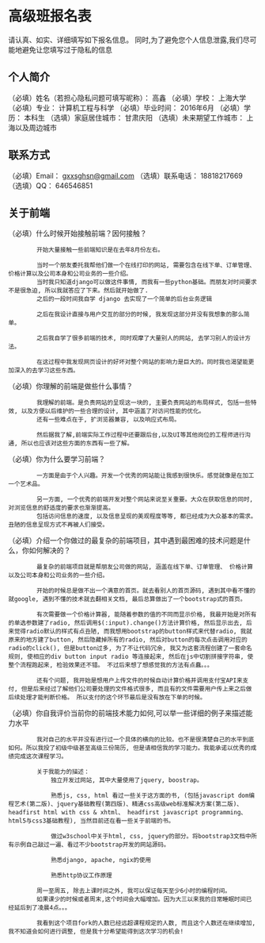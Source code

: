 # 高级班报名表

请认真、如实、详细填写如下报名信息。
同时,为了避免您个人信息泄露,我们尽可能地避免让您填写过于隐私的信息

## 个人简介

（必填）姓名（若担心隐私问题可填写昵称）： 高鑫
（必填）学校： 上海大学
（必填）专业： 计算机工程与科学
（必填）毕业时间： 2016年6月
（必填）学历： 本科生
（选填）家庭居住城市： 甘肃庆阳
（选填）未来期望工作城市： 上海以及周边城市

## 联系方式

（必填）Email： gxxsghsn@gmail.com
（选填）联系电话： 18818217669
（选填）QQ： 646546851

## 关于前端

（必填）什么时候开始接触前端？因何接触？


			开始大量接触一些前端知识是在去年8月份左右。

			当时一个朋友委托我帮他们做一个在线打印的网站, 需要包含在线下单、订单管理、 价格计算以及公司本身和公司业务的一些介绍。
			当时我只知道django可以做这件事情, 而我有一些python基础。而朋友对时间要求不是很急迫, 所以我就答应了下来。然后就开始做了.
			之后的一段时间我自学 django 去实现了一个简单的后台业务逻辑

			之后在我设计直接与用户交互的部分的时候, 我发现这部分并没有我想象的那么简单。

			之后我自学了很多前端的技术, 同时观摩了大量别人的网站, 去学习别人的设计方法。

			在这过程中我发现网页设计的好坏对整个网站的影响力是巨大的。同时我也渴望能更加深入的去学习这些东西。



（必填）你理解的前端是做些什么事情？


			我理解的前端。是负责网站的呈现这一块的, 主要负责网站的布局样式, 包括一些特效, 以及方便以后维护的一些合理的设计, 其中涵盖了对访问性能的优化。
			还有一些难点在于, 扩浏览器兼容, 以及响应式布局。
			
			然后据我了解,前端实际工作过程中还要跟后台,以及UI等其他岗位的工程师进行沟通, 所以也应该对这些方面的东西有一些了解。



（必填）你为什么要学习前端？
		

			一方面是由于个人兴趣。开发一个优秀的网站能让我感到很快乐。感觉就像是在加工一个艺术品。

			另一方面, 一个优秀的前端开发对整个网站来说至关重要。大众在获取信息的同时, 对浏览信息的舒适度的要求也渐渐提高。 
			包括访问信息的速度, 以及信息呈现的美观程度等等, 都已经成为大众基本的需求。丑陋的信息呈现方式不再被人们接受。



（必填）介绍一个你做过的最复杂的前端项目，其中遇到最困难的技术问题是什么，你如何解决的？

			
			最复杂的前端项目就是帮朋友公司做的网站, 涵盖在线下单、订单管理、 价格计算以及公司本身和公司业务的一些介绍。

			开始的时候总是做不出一个满意的首页。就去看别人的首页源码, 遇到其中看不懂的就google, 遇到不懂的技术就去翻相关文档, 最后总算做出了一个bootstrap式的首页。

			有次需要做一个价格计算器, 能随着参数的值的不同而显示价格, 我最开始是对所有的单选参数建了radio, 然后调用$(:input).change()方法计算价格, 然后显示出去, 后来觉得radio默认的样式有点丑陋, 而我想用bootstrap的button样式来代替radio, 我就原来的地方建了button, 然后隐藏掉所有的radio, 然后对button的每次点击调用对应的radio的click(), 但是button过多, 为了不让代码冗余, 我又为这套流程创建了一套命名规则, 使相应的div button input radio 等连接起来, 然后在js中切割拼接字符串, 使整个流程跑起来, 检验效果还不错。 不过后来想了想感觉我的方法有点蠢。。。

			还有个问题, 我开始是想用户上传文件的时候自动计算价格并调用支付宝API来支付, 但是后来经过了解他们公司要处理的文件格式很多, 而且有的文件需要用户传上来之后做后续处理才能判断价格。 所以支付的这个环节最后是没有放在下单的时候。

			

（必填）你自我评价当前你的前端技术能力如何,可以举一些详细的例子来描述能力水平


			我对自己的水平并没有进行过一个具体的横向的比较。也不是很清楚自己的水平到底如何。所以我投了初级中级甚至高级三份简历, 但是请相信我的学习能力。我能承诺以优秀的成绩完成这次课程学习。

			关于我能力的描述：
				独立开发过网站, 其中大量使用了jquery, boostrap。

				熟悉js, css, html 看过一些关于这方面的书, (包括javascript dom编程艺术(第二版)、jquery基础教程(第四版)、精通css高级web标准解决方案(第二版)、headfirst html with css & xhtml、 headfirst javascript programming、 html5与css3基础教程), 当然目前还在看一些关于前端的书。
				
				做过w3school中关于html, css, jquery的部分。将bootstrap3文档中所有示例自己敲过一遍、看过不少bootstrap开发的网站源码。

				熟悉django, apache, ngix的使用

				熟悉http协议工作原理

			周一至周五, 除去上课时间之外, 我可以保证每天至少6小时的编程时间。
			如果课少的时候或者周末,这个时间会大幅增加。因为大三以来我的日常睡眠时间已经延后到了凌晨4点。。。

			我看到这个项目fork的人数已经远超课程规定的人数, 而且这个人数还在继续增加, 我不知道会如何进行调整, 但是我十分希望能得到这次学习的机会!
		
